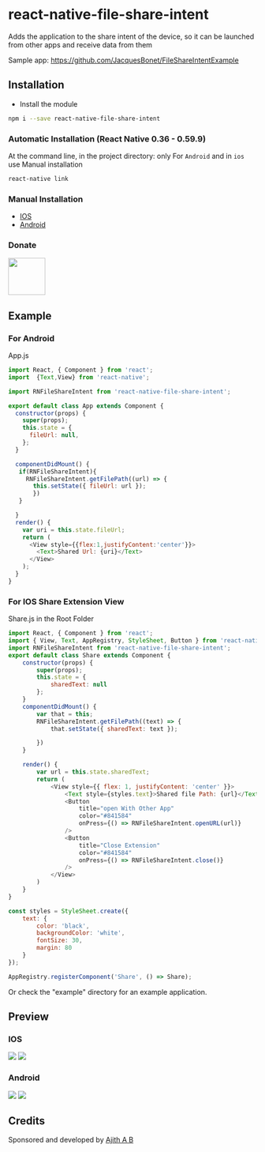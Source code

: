 # react-native-file-share-intent

Adds the application to the share intent of the device, so it can be launched from other apps and receive data from them

Sample app: https://github.com/JacquesBonet/FileShareIntentExample


## Installation

* Install the module

```bash
npm i --save react-native-file-share-intent
```

### Automatic Installation (React Native 0.36 - 0.59.9)

At the command line, in the project directory: only For `Android` and in `ios` use Manual installation

```bash
react-native link
```

### Manual Installation
- <a href="https://github.com/ajith-ab/react-native-file-share-intent/tree/master/ios">IOS</a>
- <a href="https://github.com/ajith-ab/react-native-file-share-intent/tree/master/android">Android</a>


### Donate

<p><a href="https://www.paypal.me/ajithab" rel="nofollow"><img height="75" src="https://raw.githubusercontent.com/stefan-niedermann/paypal-donate-button/master/paypal-donate-button.png" style="max-width:100%;"></a></p>


## Example

### For Android

App.js

```javascript
import React, { Component } from 'react';
import  {Text,View} from 'react-native';

import RNFileShareIntent from 'react-native-file-share-intent';

export default class App extends Component {
  constructor(props) {
    super(props);
    this.state = {
      fileUrl: null,
    };
  }

  componentDidMount() {
   if(RNFileShareIntent){
     RNFileShareIntent.getFilePath((url) => {
       this.setState({ fileUrl: url });
       })
   }

  }
  render() {
    var uri = this.state.fileUrl;
    return (
      <View style={{flex:1,justifyContent:'center'}}>
        <Text>Shared Url: {uri}</Text>
      </View>
    );
  }
}

```

### For IOS Share Extension View

Share.js in the Root Folder

```javascript
import React, { Component } from 'react';
import { View, Text, AppRegistry, StyleSheet, Button } from 'react-native';
import RNFileShareIntent from 'react-native-file-share-intent';
export default class Share extends Component {
    constructor(props) {
        super(props);
        this.state = {
            sharedText: null
        };
    }
    componentDidMount() {
        var that = this;
        RNFileShareIntent.getFilePath((text) => {
            that.setState({ sharedText: text });

        })
    }

    render() {
        var url = this.state.sharedText;
        return (
            <View style={{ flex: 1, justifyContent: 'center' }}>
                <Text style={styles.text}>Shared file Path: {url}</Text>
                <Button
                    title="open With Other App"
                    color="#841584"
                    onPress={() => RNFileShareIntent.openURL(url)}
                />
                <Button
                    title="Close Extension"
                    color="#841584"
                    onPress={() => RNFileShareIntent.close()}
                />
            </View>
        )
    }
}

const styles = StyleSheet.create({
    text: {
        color: 'black',
        backgroundColor: 'white',
        fontSize: 30,
        margin: 80
    }
});

AppRegistry.registerComponent('Share', () => Share);

```



Or check the "example" directory for an example application.

## Preview

### IOS
<p float="left">

<img src ="https://raw.githubusercontent.com/ajith-ab/react-native-file-share-intent/master/assets/ios.png" />
<img src ="https://raw.githubusercontent.com/ajith-ab/react-native-file-share-intent/master/assets/ios_intent.png" />
</p>

### Android

<p float="left">

<img src ="https://raw.githubusercontent.com/ajith-ab/react-native-file-share-intent/master/assets/android .png" />
<img src ="https://raw.githubusercontent.com/ajith-ab/react-native-file-share-intent/master/assets/android_intent.png" />
</p>

## Credits

Sponsored and developed by <a href="http://ajithab.com">Ajith A B</a>
